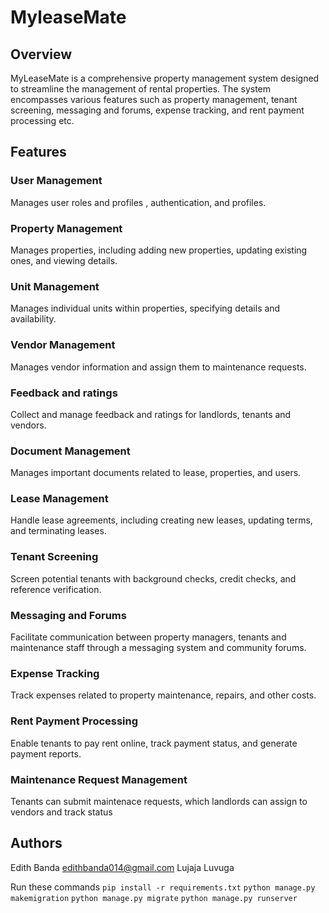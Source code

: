# MyleaseMate

## Overview
MyLeaseMate is a comprehensive property management system designed to streamline the management of rental properties. The system encompasses various features such as property management, tenant screening, messaging and forums, expense tracking, and rent payment processing etc.

## Features

### User Management
Manages user roles and profiles , authentication, and profiles.

### Property Management
Manages properties, including adding new properties, updating existing ones, and viewing details.

### Unit Management
Manages individual units within properties, specifying details and availability.

### Vendor Management
Manages vendor information and assign them to maintenance requests.

### Feedback and ratings
Collect and manage feedback and ratings for landlords, tenants and vendors.

### Document Management
Manages important documents related to lease, properties, and users.

### Lease Management
Handle lease agreements, including creating new leases, updating terms, and terminating leases.

### Tenant Screening
Screen potential tenants with background checks, credit checks, and reference verification.

### Messaging and Forums
Facilitate communication between property managers, tenants and maintenance staff through a messaging system and community forums.

### Expense Tracking
Track expenses related to property maintenance, repairs, and other costs.

### Rent Payment Processing
Enable tenants to pay rent  online, track payment status, and generate payment reports.

### Maintenance Request Management
Tenants can submit maintenace requests, which landlords can assign to vendors and track status


## Authors
Edith Banda           edithbanda014@gmail.com
Lujaja Luvuga      


Run these commands
`pip install -r requirements.txt`
`python manage.py makemigration`
`python manage.py migrate`
`python manage.py runserver`



